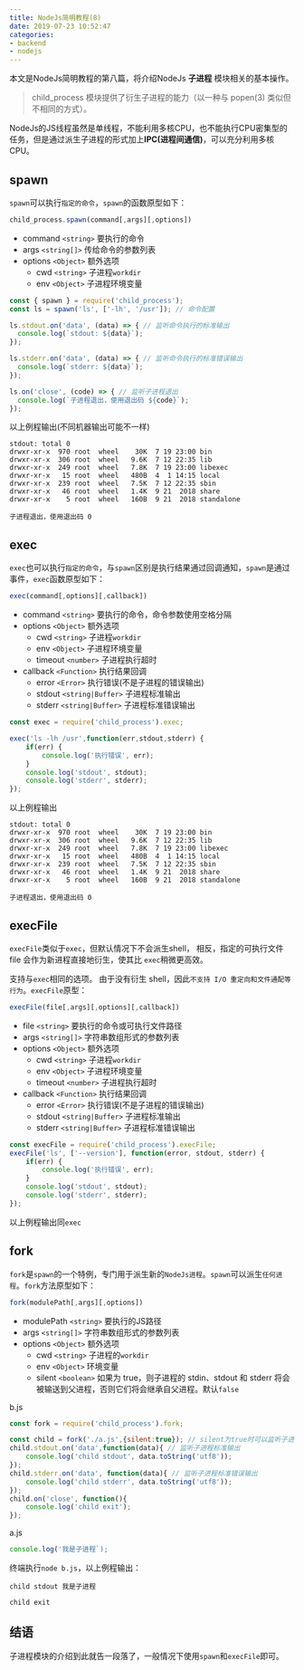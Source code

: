 ```yaml
---
title: NodeJs简明教程(8)
date: 2019-07-23 10:52:47
categories:
- backend
- nodejs
---
```


本文是NodeJs简明教程的第八篇，将介绍NodeJs **子进程** 模块相关的基本操作。

> child_process 模块提供了衍生子进程的能力（以一种与 popen(3) 类似但不相同的方式）。

NodeJs的JS线程虽然是单线程，不能利用多核CPU，也不能执行CPU密集型的任务，但是通过派生子进程的形式加上**IPC(进程间通信)**，可以充分利用多核CPU。

## spawn

 `spawn`可以执行`指定的命令`，`spawn`的函数原型如下：

```js
child_process.spawn(command[,args][,options])
```

+ command `<string>` 要执行的命令
+ args `<string[]>` 传给命令的参数列表
+ options `<Object>` 额外选项
  + cwd `<string>` 子进程`workdir`
  + env `<Object>` 子进程环境变量

```js
const { spawn } = require('child_process');
const ls = spawn('ls', ['-lh', '/usr']); // 命令配置

ls.stdout.on('data', (data) => { // 监听命令执行的标准输出
  console.log(`stdout: ${data}`);
});

ls.stderr.on('data', (data) => { // 监听命令执行的标准错误输出
  console.log(`stderr: ${data}`);
});

ls.on('close', (code) => { // 监听子进程退出
  console.log(`子进程退出，使用退出码 ${code}`);
});
```

以上例程输出(不同机器输出可能不一样)

```text
stdout: total 0
drwxr-xr-x  970 root  wheel    30K  7 19 23:00 bin
drwxr-xr-x  306 root  wheel   9.6K  7 12 22:35 lib
drwxr-xr-x  249 root  wheel   7.8K  7 19 23:00 libexec
drwxr-xr-x   15 root  wheel   480B  4  1 14:15 local
drwxr-xr-x  239 root  wheel   7.5K  7 12 22:35 sbin
drwxr-xr-x   46 root  wheel   1.4K  9 21  2018 share
drwxr-xr-x    5 root  wheel   160B  9 21  2018 standalone

子进程退出，使用退出码 0
```

## exec

`exec`也可以执行`指定的命令`，与`spawn`区别是执行结果通过回调通知，`spawn`是通过事件，`exec`函数原型如下：

```js
exec(command[,options][,callback])
```

+ command `<string>` 要执行的命令，命令参数使用空格分隔
+ options `<Object>` 额外选项
  + cwd `<string>` 子进程`workdir`
  + env `<Object>` 子进程环境变量
  + timeout `<number>` 子进程执行超时
+ callback `<Function>` 执行结果回调
  + error `<Error>` 执行错误(不是子进程的错误输出)
  + stdout `<string|Buffer>` 子进程标准输出
  + stderr `<string|Buffer>` 子进程标准错误输出

```js
const exec = require('child_process').exec;

exec('ls -lh /usr',function(err,stdout,stderr) {
    if(err) {
        console.log('执行错误', err);
    }
    console.log('stdout', stdout);
    console.log('stderr', stderr);
});
```

以上例程输出

```text
stdout: total 0
drwxr-xr-x  970 root  wheel    30K  7 19 23:00 bin
drwxr-xr-x  306 root  wheel   9.6K  7 12 22:35 lib
drwxr-xr-x  249 root  wheel   7.8K  7 19 23:00 libexec
drwxr-xr-x   15 root  wheel   480B  4  1 14:15 local
drwxr-xr-x  239 root  wheel   7.5K  7 12 22:35 sbin
drwxr-xr-x   46 root  wheel   1.4K  9 21  2018 share
drwxr-xr-x    5 root  wheel   160B  9 21  2018 standalone

子进程退出，使用退出码 0
```

## execFile

`execFile`类似于`exec`，但默认情况下不会派生shell， 相反，指定的可执行文件 file 会作为新进程直接地衍生，使其比 `exec`稍微更高效。

支持与`exec`相同的选项。 由于没有衍生 shell，因此`不支持 I/O 重定向和文件通配等行为`。`execFile`原型：

```js
execFile(file[,args][,options][,callback])
```

+ file `<string>` 要执行的命令或可执行文件路径
+ args `<string[]>` 字符串数组形式的参数列表
+ options `<Object>` 额外选项
  + cwd `<string>` 子进程`workdir`
  + env `<Object>` 子进程环境变量
  + timeout `<number>` 子进程执行超时
+ callback `<Function>` 执行结果回调
  + error `<Error>` 执行错误(不是子进程的错误输出)
  + stdout `<string|Buffer>` 子进程标准输出
  + stderr `<string|Buffer>` 子进程标准错误输出

```js
const execFile = require('child_process').execFile;
execFile('ls', ['--version'], function(error, stdout, stderr) {
    if(err) {
        console.log('执行错误', err);
    }
    console.log('stdout', stdout);
    console.log('stderr', stderr);
});
```

以上例程输出同`exec`

## fork

`fork`是`spawn`的一个特例，专门用于派生新的`NodeJs进程`。`spawn`可以派生`任何进程`。`fork`方法原型如下：

```js
fork(modulePath[,args][,options])
```

+ modulePath `<string>` 要执行的JS路径
+ args `<string[]>` 字符串数组形式的参数列表
+ options `<Object>` 额外选项
  + cwd `<string>` 子进程的`workdir`
  + env `<Object>` 环境变量
  + silent `<boolean>` 如果为 true，则子进程的 stdin、stdout 和 stderr 将会被输送到父进程，否则它们将会继承自父进程。默认`false`

b.js

```js
const fork = require('child_process').fork;

const child = fork('./a.js',{silent:true}); // silent为true时可以监听子进程标准输出和标准错误输出
child.stdout.on('data',function(data){ // 监听子进程标准输出
    console.log('child stdout', data.toString('utf8'));
});
child.stderr.on('data', function(data){ // 监听子进程标准错误输出
    console.log('child stderr', data.toString('utf8'));
});
child.on('close', function(){
    console.log('child exit');
});
```

a.js

```js
console.log('我是子进程`);
```

终端执行`node b.js`，以上例程输出：

```text
child stdout 我是子进程

child exit
```

## 结语

子进程模块的介绍到此就告一段落了，一般情况下使用`spawn`和`execFile`即可。

